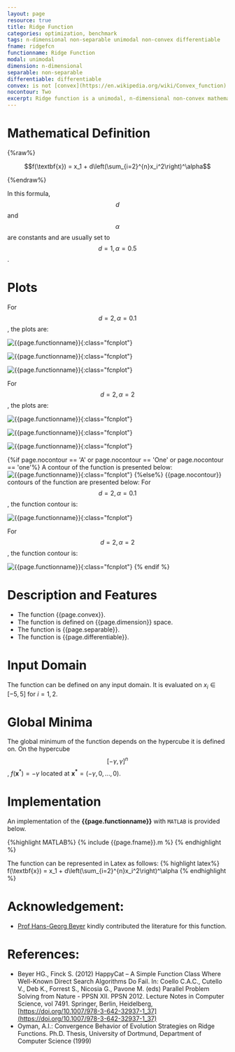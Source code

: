 ```yaml
---
layout: page
resource: true
title: Ridge Function
categories: optimization, benchmark
tags: n-dimensional non-separable unimodal non-convex differentiable
fname: ridgefcn
functionname: Ridge Function
modal: unimodal
dimension: n-dimensional
separable: non-separable
differentiable: differentiable
convex: is not [convex](https://en.wikipedia.org/wiki/Convex_function)
nocontour: Two
excerpt: Ridge function is a unimodal, n-dimensional non-convex mathematical function widely used for testing optimization algorithms
---
```


# Mathematical Definition

{%raw%}

$$f(\textbf{x}) = x_1 + d\left(\sum_{i=2}^{n}x_i^2\right)^\alpha$$

{%endraw%}

In this formula, $$d$$ and $$\alpha$$ are constants and are usually set to $$d = 1, \alpha=0.5$$.

# Plots

For $$d=2, \alpha=0.1$$, the plots are:

![{{page.functionname}}]({{site.baseurl}}/benchmarkfcns/plots/{{page.fname}}.png){:class="fcnplot"}

![{{page.functionname}}]({{site.baseurl}}/benchmarkfcns/plots/{{page.fname}}_2.png){:class="fcnplot"}

![{{page.functionname}}]({{site.baseurl}}/benchmarkfcns/plots/{{page.fname}}_3.png){:class="fcnplot"}

For $$d=2, \alpha=2$$, the plots are:

![{{page.functionname}}]({{site.baseurl}}/benchmarkfcns/plots/{{page.fname}}_4.png){:class="fcnplot"}

![{{page.functionname}}]({{site.baseurl}}/benchmarkfcns/plots/{{page.fname}}_5.png){:class="fcnplot"}

![{{page.functionname}}]({{site.baseurl}}/benchmarkfcns/plots/{{page.fname}}_6.png){:class="fcnplot"}



{%if page.nocontour == 'A' or page.nocontour == 'One' or page.nocontour == 'one'%}
A contour of the function is presented below:
![{{page.functionname}}]({{site.baseurl}}/benchmarkfcns/plots/{{page.fname}}_contour.png){:class="fcnplot"}
{%else%}
{{page.nocontour}} contours of the function are presented below:
For $$d=2, \alpha=0.1$$, the function contour is:

![{{page.functionname}}]({{site.baseurl}}/benchmarkfcns/plots/{{page.fname}}_contour.png){:class="fcnplot"}

For $$d=2, \alpha=2$$, the function contour is:

![{{page.functionname}}]({{site.baseurl}}/benchmarkfcns/plots/{{page.fname}}_contour_2.png){:class="fcnplot"}
{% endif %}

# Description and Features
* The function {{page.convex}}.
* The function is defined on {{page.dimension}} space.
* The function is {{page.separable}}.
* The function is {{page.differentiable}}.

# Input Domain
The function can be defined on any input domain. It is evaluated on $x_i \in [-5, 5]$ for $i=1, 2$.

# Global Minima
The global minimum of the function depends on the hypercube it is defined on. On the hypercube $$[-\gamma, \gamma]^n$$, $f(\textbf{x}^{\ast})= -\gamma$ located at $\mathbf{x^\ast}=(-\gamma, 0, ..., 0)$.

# Implementation
An implementation of the **{{page.functionname}}** with `MATLAB` is provided below. 

{%highlight MATLAB%}
{% include {{page.fname}}.m %}
{% endhighlight %}

The function can be represented in Latex as follows:
{% highlight latex%}
f(\textbf{x}) = x_1 + d\left(\sum_{i=2}^{n}x_i^2\right)^\alpha
{% endhighlight %}

# Acknowledgement: 
* [Prof Hans-Georg Beyer](https://homepages.fhv.at/hgb/) kindly contributed the literature for this function. 


# References:
* Beyer HG., Finck S. (2012) HappyCat – A Simple Function Class Where Well-Known Direct Search Algorithms Do Fail. In: Coello C.A.C., Cutello V., Deb K., Forrest S., Nicosia G., Pavone M. (eds) Parallel Problem Solving from Nature - PPSN XII. PPSN 2012. Lecture Notes in Computer Science, vol 7491. Springer, Berlin, Heidelberg, [https://doi.org/10.1007/978-3-642-32937-1_37](https://doi.org/10.1007/978-3-642-32937-1_37)
* Oyman, A.I.: Convergence Behavior of Evolution Strategies on Ridge Functions. Ph.D. Thesis, University of Dortmund, Department of Computer Science (1999)

